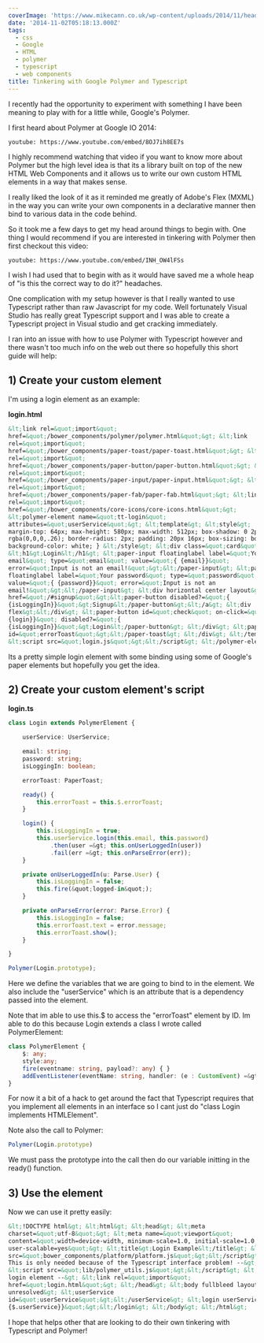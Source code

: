 ```yaml
---
coverImage: 'https://www.mikecann.co.uk/wp-content/uploads/2014/11/head.png'
date: '2014-11-02T05:18:13.000Z'
tags:
  - css
  - Google
  - HTML
  - polymer
  - typescript
  - web components
title: Tinkering with Google Polymer and Typescript
---
```


I recently had the opportunity to experiment with something I have been meaning to play with for a little while, Google's Polymer.

<!-- more -->

I first heard about Polymer at Google IO 2014:

`youtube: https://www.youtube.com/embed/8OJ7ih8EE7s`

I highly recommend watching that video if you want to know more about Polymer but the high level idea is that its a library built on top of the new HTML Web Components and it allows us to write our own custom HTML elements in a way that makes sense.

I really liked the look of it as it reminded me greatly of Adobe's Flex (MXML) in the way you can write your own components in a declarative manner then bind to various data in the code behind.

So it took me a few days to get my head around things to begin with. One thing I would recommend if you are interested in tinkering with Polymer then first checkout this video:

`youtube: https://www.youtube.com/embed/INH_OW4lFSs`

I wish I had used that to begin with as it would have saved me a whole heap of "is this the correct way to do it?" headaches.

One complication with my setup however is that I really wanted to use Typescript rather than raw Javascript for my code. Well fortunately Visual Studio has really great Typescript support and I was able to create a Typescript project in Visual studio and get cracking immediately.

I ran into an issue with how to use Polymer with Typescript however and there wasn't too much info on the web out there so hopefully this short guide will help:

## 1) Create your custom element

I'm using a login element as an example:

**login.html**

```html
&lt;link rel=&quot;import&quot;
href=&quot;/bower_components/polymer/polymer.html&quot;&gt; &lt;link
rel=&quot;import&quot;
href=&quot;/bower_components/paper-toast/paper-toast.html&quot;&gt; &lt;link
rel=&quot;import&quot;
href=&quot;/bower_components/paper-button/paper-button.html&quot;&gt; &lt;link
rel=&quot;import&quot;
href=&quot;/bower_components/paper-input/paper-input.html&quot;&gt; &lt;link
rel=&quot;import&quot;
href=&quot;/bower_components/paper-fab/paper-fab.html&quot;&gt; &lt;link
rel=&quot;import&quot;
href=&quot;/bower_components/core-icons/core-icons.html&quot;&gt;
&lt;polymer-element name=&quot;tt-login&quot;
attributes=&quot;userService&quot;&gt; &lt;template&gt; &lt;style&gt; .card {
margin-top: 64px; max-height: 580px; max-width: 512px; box-shadow: 0 2px 5px 0
rgba(0,0,0,.26); border-radius: 2px; padding: 20px 16px; box-sizing: border-box;
background-color: white; } &lt;/style&gt; &lt;div class=&quot;card&quot;&gt;
&lt;h1&gt;Login&lt;/h1&gt; &lt;paper-input floatinglabel label=&quot;Your
email&quot; type=&quot;email&quot; value=&quot;{ {email}}&quot;
error=&quot;Input is not an email!&quot;&gt;&lt;/paper-input&gt; &lt;paper-input
floatinglabel label=&quot;Your password&quot; type=&quot;password&quot;
value=&quot;{ {password}}&quot; error=&quot;Input is not an
email!&quot;&gt;&lt;/paper-input&gt; &lt;div horizontal center layout&gt; &lt;a
href=&quot;/#signup&quot;&gt;&lt;paper-button disabled?=&quot;{
{isLoggingIn}}&quot;&gt;Signup&lt;/paper-button&gt;&lt;/a&gt; &lt;div
flex&gt;&lt;/div&gt; &lt;paper-button id=&quot;check&quot; on-click=&quot;{
{login}}&quot; disabled?=&quot;{
{isLoggingIn}}&quot;&gt;Login&lt;/paper-button&gt; &lt;/div&gt; &lt;paper-toast
id=&quot;errorToast&quot;&gt;&lt;/paper-toast&gt; &lt;/div&gt; &lt;/template&gt;
&lt;script src=&quot;login.js&quot;&gt;&lt;/script&gt; &lt;/polymer-element&gt;
```

Its a pretty simple login element with some binding using some of Google's paper elements but hopefully you get the idea.

## 2) Create your custom element's script

**login.ts**

```typescript
class Login extends PolymerElement {

    userService: UserService;

    email: string;
    password: string;
    isLoggingIn: boolean;

    errorToast: PaperToast;

    ready() {
        this.errorToast = this.$.errorToast;
    }

    login() {
        this.isLoggingIn = true;
        this.userService.login(this.email, this.password)
            .then(user =&gt; this.onUserLoggedIn(user))
            .fail(err =&gt; this.onParseError(err));
    }

    private onUserLoggedIn(u: Parse.User) {
        this.isLoggingIn = false;
        this.fire(&quot;logged-in&quot;);
    }

    private onParseError(error: Parse.Error) {
        this.isLoggingIn = false;
        this.errorToast.text = error.message;
        this.errorToast.show();
    }

}

Polymer(Login.prototype);
```

Here we define the variables that we are going to bind to in the element. We also include the "userService" which is an attribute that is a dependency passed into the element.

Note that im able to use this.\$ to access the "errorToast" element by ID. Im able to do this because Login extends a class I wrote called PolymerElement:

```typescript
class PolymerElement {
    $: any;
    style:any;
    fire(eventname: string, payload?: any) { }
    addEventListener(eventName: string, handler: (e : CustomEvent) =&gt; void) { }
}
```

For now it a bit of a hack to get around the fact that Typescript requires that you implement all elements in an interface so I cant just do "class Login implements HTMLElement".

Note also the call to Polymer:

```typescript
Polymer(Login.prototype)
```

We must pass the prototype into the call then do our variable initting in the ready() function.

## 3) Use the element

Now we can use it pretty easily:

```html
&lt;!DOCTYPE html&gt; &lt;html&gt; &lt;head&gt; &lt;meta
charset=&quot;utf-8&quot;&gt; &lt;meta name=&quot;viewport&quot;
content=&quot;width=device-width, minimum-scale=1.0, initial-scale=1.0,
user-scalable=yes&quot;&gt; &lt;title&gt;Login Example&lt;/title&gt; &lt;script
src=&quot;bower_components/platform/platform.js&quot;&gt;&lt;/script&gt; &lt;!--
This is only needed because of the Typescript interface problem! --&gt;
&lt;script src=&quot;lib/polymer_utils.js&quot;&gt;&lt;/script&gt; &lt;!-- Our
login element --&gt; &lt;link rel=&quot;import&quot;
href=&quot;login.html&quot;&gt; &lt;/head&gt; &lt;body fullbleed layout vertical
unresolved&gt; &lt;userService
id=&quot;userService&quot;&gt;&lt;/userService&gt; &lt;login userService=&quot;{
{$.userService}}&quot;&gt;&lt;/login&gt; &lt;/body&gt; &lt;/html&gt;
```

I hope that helps other that are looking to do their own tinkering with Typescript and Polymer!
